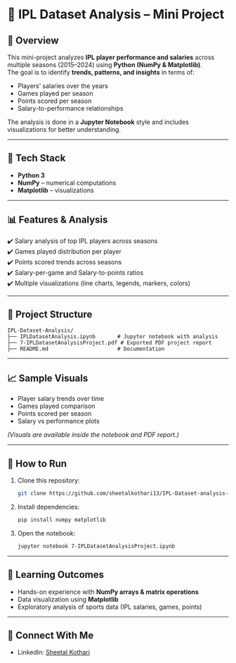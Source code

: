 # 🏏 IPL Dataset Analysis – Mini Project

## 📌 Overview
This mini-project analyzes **IPL player performance and salaries** across multiple seasons (2015–2024) using **Python (NumPy & Matplotlib)**.  
The goal is to identify **trends, patterns, and insights** in terms of:
- Players’ salaries over the years
- Games played per season
- Points scored per season
- Salary-to-performance relationships

The analysis is done in a **Jupyter Notebook** style and includes visualizations for better understanding.

---

## 🔧 Tech Stack
- **Python 3**
- **NumPy** – numerical computations
- **Matplotlib** – visualizations

---

## 📊 Features & Analysis
✔️ Salary analysis of top IPL players across seasons  
✔️ Games played distribution per player  
✔️ Points scored trends across seasons  
✔️ Salary-per-game and Salary-to-points ratios  
✔️ Multiple visualizations (line charts, legends, markers, colors)  

---

## 📁 Project Structure
```
IPL-Dataset-Analysis/
├── IPLDatasetAnalysis.ipynb       # Jupyter notebook with analysis
├── 7-IPLDatasetAnalysisProject.pdf # Exported PDF project report
├── README.md                      # Documentation
```

---

## 📈 Sample Visuals
- Player salary trends over time
- Games played comparison
- Points scored per season
- Salary vs performance plots

*(Visuals are available inside the notebook and PDF report.)*

---

## 🚀 How to Run
1. Clone this repository:
   ```bash
   git clone https://github.com/sheetalkothari13/IPL-Dataset-analysis-mini-project.git
   ```
2. Install dependencies:
   ```bash
   pip install numpy matplotlib
   ```
3. Open the notebook:
   ```bash
   jupyter notebook 7-IPLDatasetAnalysisProject.ipynb
   ```

---

## 🎯 Learning Outcomes
- Hands-on experience with **NumPy arrays & matrix operations**  
- Data visualization using **Matplotlib**  
- Exploratory analysis of sports data (IPL salaries, games, points)  

---

## 🤝 Connect With Me
- LinkedIn: [Sheetal Kothari](https://www.linkedin.com/in/13-sheetal-kothari/)
